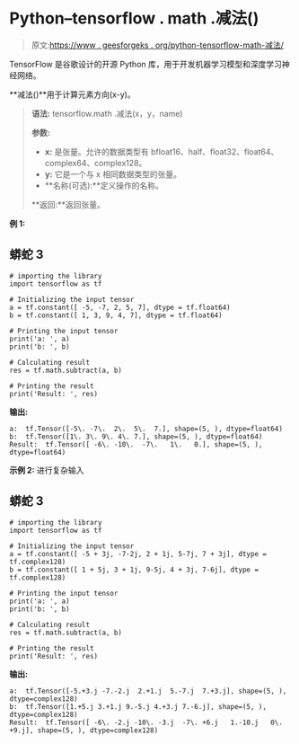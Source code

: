 # Python–tensorflow . math .减法()

> 原文:[https://www . geesforgeks . org/python-tensorflow-math-减法/](https://www.geeksforgeeks.org/python-tensorflow-math-subtract/)

TensorFlow 是谷歌设计的开源 Python 库，用于开发机器学习模型和深度学习神经网络。

**减法()**用于计算元素方向(x-y)。

> **语法:** tensorflow.math .减法(x，y，name)
> 
> **参数:**
> 
> *   **x:** 是张量。允许的数据类型有 bfloat16、half、float32、float64、complex64、complex128。
> *   **y:** 它是一个与 x 相同数据类型的张量。
> *   **名称(可选):**定义操作的名称。
> 
> **返回:**返回张量。

**例 1:**

## 蟒蛇 3

```
# importing the library
import tensorflow as tf

# Initializing the input tensor
a = tf.constant([ -5, -7, 2, 5, 7], dtype = tf.float64)
b = tf.constant([ 1, 3, 9, 4, 7], dtype = tf.float64)

# Printing the input tensor
print('a: ', a)
print('b: ', b)

# Calculating result
res = tf.math.subtract(a, b)

# Printing the result
print('Result: ', res)
```

**输出:**

```
a:  tf.Tensor([-5\. -7\.  2\.  5\.  7.], shape=(5, ), dtype=float64)
b:  tf.Tensor([1\. 3\. 9\. 4\. 7.], shape=(5, ), dtype=float64)
Result:  tf.Tensor([ -6\. -10\.  -7\.   1\.   0.], shape=(5, ), dtype=float64)

```

**示例 2:** 进行复杂输入

## 蟒蛇 3

```
# importing the library
import tensorflow as tf

# Initializing the input tensor
a = tf.constant([ -5 + 3j, -7-2j, 2 + 1j, 5-7j, 7 + 3j], dtype = tf.complex128)
b = tf.constant([ 1 + 5j, 3 + 1j, 9-5j, 4 + 3j, 7-6j], dtype = tf.complex128)

# Printing the input tensor
print('a: ', a)
print('b: ', b)

# Calculating result
res = tf.math.subtract(a, b)

# Printing the result
print('Result: ', res)
```

**输出:**

```
a:  tf.Tensor([-5.+3.j -7.-2.j  2.+1.j  5.-7.j  7.+3.j], shape=(5, ), dtype=complex128)
b:  tf.Tensor([1.+5.j 3.+1.j 9.-5.j 4.+3.j 7.-6.j], shape=(5, ), dtype=complex128)
Result:  tf.Tensor([ -6\. -2.j -10\. -3.j  -7\. +6.j   1.-10.j   0\. +9.j], shape=(5, ), dtype=complex128)

```